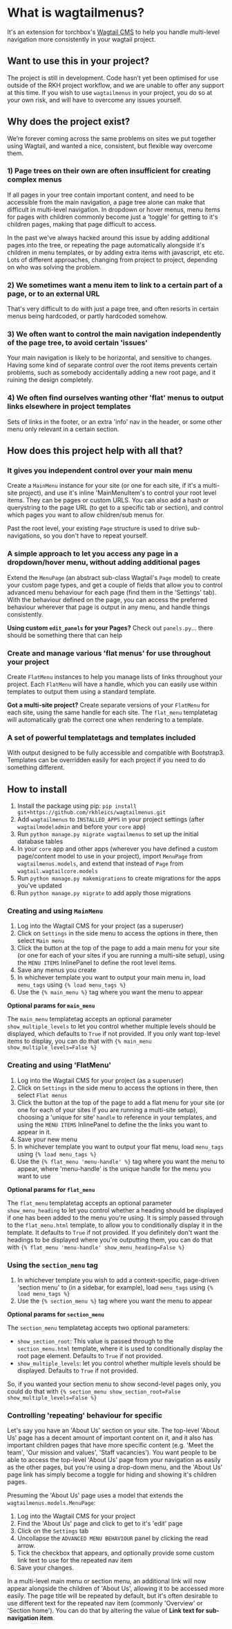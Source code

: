 # What is wagtailmenus?

It's an extension for torchbox's [Wagtail CMS](https://github.com/torchbox/wagtail) to help you handle multi-level navigation more consistently in your wagtail project. 

## Want to use this in your project?

The project is still in development. Code hasn’t yet been optimised for use outside of the RKH project workflow, and we are unable to offer any support at this time. If you wish to use `wagtailmenus` in your project, you do so at your own risk, and will have to overcome any issues yourself.

## Why does the project exist?

We’re forever coming across the same problems on sites we put together using Wagtail, and wanted a nice, consistent, but flexible way overcome them.

### 1) Page trees on their own are often insufficient for creating complex menus 

If all pages in your tree contain important content, and need to be accessible from the main navigation, a page tree alone can make that difficult in multi-level navigation. In dropdown or hover menus, menu items for pages with children commonly become just a 'toggle' for getting to it's children pages, making that page difficult  to access.

In the past we've always hacked around this issue by adding additional pages into the tree, or repeating the page automatically alongside it's children in menu templates, or by adding extra items with javascript, etc etc. Lots of different approaches, changing from project to project, depending on who was solving the problem.

### 2) We sometimes want a menu item to link to a certain part of a page, or to an external URL

That's very difficult to do with just a page tree, and often resorts in certain menus being hardcoded, or partly hardcoded somehow.

### 3) We often want to control the main navigation independently of the page tree, to avoid certain 'issues'

Your main navigation is likely to be horizontal, and sensitive to changes. Having some kind of separate control over the root items prevents certain problems, such as somebody accidentally adding a new root page, and it ruining the design completely.

### 4) We often find ourselves wanting other 'flat' menus to output links elsewhere in project templates

Sets of links in the footer, or an extra 'info' nav in the header, or some other menu only relevant in a certain section. 

## How does this project help with all that?

### It gives you independent control over your main menu

Create a `MainMenu` instance for your site (or one for each site, if it's a multi-site project), and use it's inline 'MainMenuItem's to control your root level items. They can be pages or custom URLS. You can also add a hash or querystring to the page URL (to get to a specific tab or section), and control which pages you want to allow children/sub menus for.

Past the root level, your existing `Page` structure is used to drive sub-navigations, so you don't have to repeat yourself.

### A simple approach to let you access any page in a dropdown/hover menu, without adding additional pages

Extend the `MenuPage` (an abstract sub-class Wagtail's `Page` model) to create your custom page types, and get a couple of fields that allow you to control advanced menu behaviour for each page (find them in the 'Settings' tab). With the behaviour defined on the page, you can access the preferred behaviour wherever that page is output in any menu, and handle things consistently.

**Using custom `edit_panels` for your Pages?** Check out `panels.py`… there should be something there that can help

### Create and manage various 'flat menus' for use throughout your project

Create `FlatMenu` instances to help you manage lists of links throughout your project. Each `FlatMenu` will have a handle, which you can easily use within templates to output them using a standard template.

**Got a multi-site project?** Create separate versions of your `FlatMenu` for each site, using the same handle for each site. The `flat_menu` templatetag will automatically grab the correct one when rendering to a template.

### A set of powerful templatetags and templates included

With output designed to be fully accessible and compatible with Bootstrap3. Templates can be overridden easily for each project if you need to do something different.

## How to install

1. Install the package using pip: `pip install git+https://github.com/rkhleics/wagtailmenus.git`
2. Add `wagtailmenus` to `INSTALLED_APPS` in your project settings (after `wagtailmodeladmin` and before your `core` app)
3. Run `python manage.py migrate wagtailmenus` to set up the initial database tables
4. In your `core` app and other apps (wherever you have defined a custom page/content model to use in your project), import `MenuPage` from `wagtailmenus.models`, and extend that instead of `Page` from `wagtail.wagtailcore.models`
5. Run `python manage.py makemigrations` to create migrations for the apps you've updated
6. Run `python manage.py migrate` to add apply those migrations

### Creating and using `MainMenu`

1. Log into the Wagtail CMS for your project (as a superuser)
2. Click on `Settings` in the side menu to access the options in there, then select `Main menu`
3. Click the button at the top of the page to add a main menu for your site (or one for each of your sites if you are running a multi-site setup), using the `MENU ITEMS` InlinePanel to define the root level items.
4. Save any menus you create
5. In whichever template you want to output your main menu in, load `menu_tags` using `{% load menu_tags %}`
6. Use the `{% main_menu %}` tag where you want the menu to appear

**Optional params for `main_menu`**

The `main_menu` templatetag accepts an optional parameter `show_multiple_levels` to let you control whether multiple levels should be displayed, which defaults to `True` if not provided. If you only want top-level items to display, you can do that with `{% main_menu show_multiple_levels=False %}`

### Creating and using 'FlatMenu'

1. Log into the Wagtail CMS for your project (as a superuser)
2. Click on `Settings` in the side menu to access the options in there, then select `Flat menus`
3. Click the button at the top of the page to add a flat menu for your site (or one for each of your sites if you are running a multi-site setup), choosing a 'unique for site' `handle` to reference in your templates, and using the `MENU ITEMS` InlinePanel to define the the links you want to appear in it.
4. Save your new menu
5. In whichever template you want to output your flat menu, load `menu_tags` using `{% load menu_tags %}`
6. Use the `{% flat_menu 'menu-handle' %}` tag where you want the menu to appear, where 'menu-handle' is the unique handle for the menu you want to use

**Optional params for `flat_menu`**

The `flat_menu` templatetag accepts an optional parameter `show_menu_heading` to let you control whether a heading should be displayed if one has been added to the menu you're using. It is simply passed through to the `flat_menu.html` template, to allow you to conditionally display it in the template. It defaults to `True` if not provided. If you definitely don't want the headings to be displayed where you're outputting them, you can do that with `{% flat_menu 'menu-handle' show_menu_heading=False %}`

### Using the `section_menu` tag

1. In whichever template you wish to add a context-specific, page-driven 'section menu' to (in a sidebar, for example), load `menu_tags` using `{% load menu_tags %}`
2. Use the `{% section_menu %}` tag where you want the menu to appear

**Optional params for `section_menu`**

The `section_menu` templatetag accepts two optional parameters:

- `show_section_root`: This value is passed through to the `section_menu.html` template, where it is used to conditionally display the root page element. Defaults to `True` if not provided.
- `show_multiple_levels`: let you control whether multiple levels should be displayed. Defaults to `True` if not provided.

So, if you wanted your section menu to show second-level pages only, you could do that with `{% section_menu show_section_root=False show_multiple_levels=False %}`

### Controlling 'repeating' behaviour for specific

Let's say you have an 'About Us' section on your site. The top-level 'About Us' page has a decent amount of important content on it, and it also has important children pages that have more specific content (e.g. 'Meet the team', 'Our mission and values', 'Staff vacancies'). You want people to be able to access the top-level 'About Us' page from your navigation as easily as the other pages, but you're using a drop-down menu, and the 'About Us' page link has simply become a toggle for hiding and showing it's children pages.

Presuming the 'About Us' page uses a model that extends the `wagtailmenus.models.MenuPage`:

1. Log into the Wagtail CMS for your project
2. Find the 'About Us' page and click to get to it's 'edit' page
3. Click on the `Settings` tab
4. Uncollapse the `ADVANCED MENU BEHAVIOUR` panel by clicking the read arrow.
5. Tick the checkbox that appears, and optionally provide some custom link text to use for the repeated nav item
6. Save your changes.

In a multi-level main menu or section menu, an additional link will now appear alongside the children of 'About Us', allowing it to be accessed more easily. The page title will be repeated by default, but it's often desirable to use different text for the repeated nav item (commonly 'Overview' or 'Section home'). You can do that by altering the value of **Link text for sub-navigation item**.
